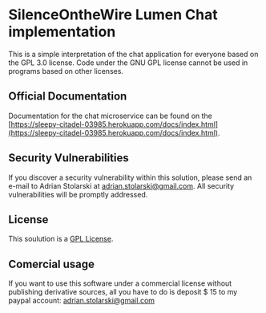 # SilenceOntheWire Lumen Chat implementation

This is a simple interpretation of the chat application for everyone based on the GPL 3.0 license. Code under the GNU GPL license cannot be used in programs based on other licenses.
## Official Documentation

Documentation for the chat microservice can be found on the [https://sleepy-citadel-03985.herokuapp.com/docs/index.html](https://sleepy-citadel-03985.herokuapp.com/docs/index.html).

## Security Vulnerabilities

If you discover a security vulnerability within this solution, please send an e-mail to Adrian Stolarski at adrian.stolarski@gmail.com. All security vulnerabilities will be promptly addressed.

## License

This soulution is a [GPL License](https://en.wikipedia.org/wiki/GNU_General_Public_License).

## Comercial usage

If you want to use this software under a commercial license without publishing derivative sources, all you have to do is deposit $ 15 to my paypal account: adrian.stolarski@gmail.com

